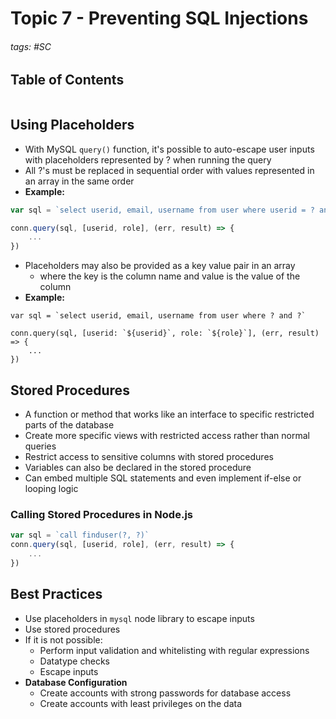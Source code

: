 # Topic 7 - Preventing SQL Injections

###### tags: #SC 

## Table of Contents 
```toc
```

## Using Placeholders
- With MySQL `query()` function, it's possible to auto-escape user inputs with placeholders represented by ? when running the query
- All ?'s must be replaced in sequential order with values represented in an array in the same order
- **Example:**
```js
var sql = `select userid, email, username from user where userid = ? and role = ?`

conn.query(sql, [userid, role], (err, result) => {
	...
})
```
- Placeholders may also be provided as a key value pair in an array
	- where the key is the column name and value is the value of the column
- **Example:**
```
var sql = `select userid, email, username from user where ? and ?`

conn.query(sql, [userid: `${userid}`, role: `${role}`], (err, result) => {
	...
})
```

## Stored Procedures
- A function or method that works like an interface to specific restricted parts of the database
- Create more specific views with restricted access rather than normal queries
- Restrict access to sensitive columns with stored procedures
- Variables can also be declared in the stored procedure
- Can embed multiple SQL statements and even implement if-else or looping logic

### Calling Stored Procedures in Node.js
```js
var sql = `call finduser(?, ?)`
conn.query(sql, [userid, role], (err, result) => {
	...
})
```

## Best Practices
- Use placeholders in `mysql` node library to escape inputs
- Use stored procedures
- If it is not possible:
	- Perform input validation and whitelisting with regular expressions
	- Datatype checks
	- Escape inputs
- **Database Configuration**
	- Create accounts with strong passwords for database access
	- Create accounts with least privileges on the data